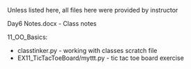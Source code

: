 Unless listed here, all files here were provided by instructor

Day6 Notes.docx - Class notes

11_OO_Basics:
- classtinker.py - working with classes scratch file
- EX11_TicTacToeBoard/myttt.py - tic tac toe board exercise
